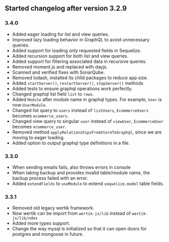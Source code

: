 ## Started changelog after version 3.2.9

### 3.4.0

- Added eager loading for list and view queries.
- Improved lazy loading behavior in GraphQL to avoid unnecessary queries.
- Added support for loading only requested fields in Sequelize.
- Added recursion support for both list and view queries.
- Added support for filtering associated data in recursive queries.
- Removed moment.js and replaced with dayjs.
- Scanned  and verified fixes with SonarQube.
- Removed lodash, installed its child packages to reduce app size.
- Added `startServer()`, `restartServer()`, `stopServer()` methods
- Added tests to ensure graphql operations work perfectly.
- Changed graphql list field `list` to `rows`.
- Added `Module` after module name in graphql types. For example, `User` is now `UserModule`.
- Changed list query to  `users` instead of `listUsers`, `EcommerceUsers` becomes `ecommerce_users`.
- Changed view query to singular `user` instead of `viewUser`, `EcommerceUser` becomes `ecommerce_user`.
- Removed method `applyRelationshipsFromStoreToGraphql`, since we are moving to eager loading.
- Added option to output graphql type definitions in a file.

### 3.3.0

- When sending emails fails, also throws errors in console
- When taking backup and provides invalid table/module name, the backup process failed with an error.
- Added `extendFields` to `useModule` to extend `sequelize.model` table fields.

### 3.3.1 

- Removed old legacy wertik framework.
- Now wertik can be import from `wertik-js/lib` instead of `wertik-js/lib/ndex`
- Added more types support.
- Change the way mysql is initialized so that it can open doors for postgres and mongoose in future.